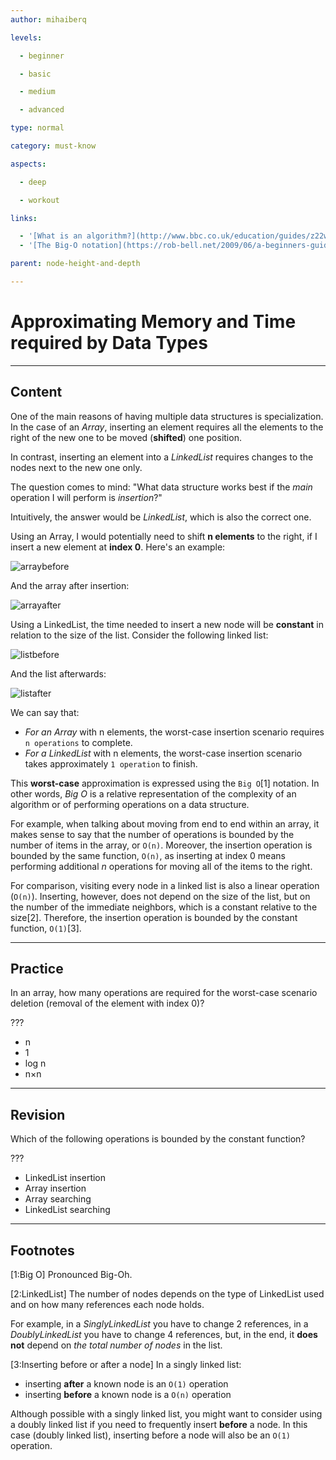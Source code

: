 ```yaml
---
author: mihaiberq

levels:

  - beginner

  - basic

  - medium

  - advanced

type: normal

category: must-know

aspects:

  - deep

  - workout

links:

  - '[What is an algorithm?](http://www.bbc.co.uk/education/guides/z22wwmn/revision){website}'
  - '[The Big-O notation](https://rob-bell.net/2009/06/a-beginners-guide-to-big-o-notation/){website}'

parent: node-height-and-depth

---
```


# Approximating Memory and Time required by Data Types

---
## Content

One of the main reasons of having multiple data structures is specialization. In the case of an *Array*, inserting an element requires all the elements to the right of the new one to be moved (**shifted**) one position.

In contrast, inserting an element into a *LinkedList* requires changes to the nodes next to the new one only.

The question comes to mind: "What data structure works best if the *main* operation I will perform is *insertion*?"

Intuitively, the answer would be *LinkedList*, which is also the correct one.

Using an Array, I would potentially need to shift **n elements** to the right, if I insert a new element at **index 0**. Here's an example:

![arraybefore](https://img.enkipro.com/596895e6c9b41d0a3f0eb0e70cbd0712.png)

And the array after insertion:

![arrayafter](https://img.enkipro.com/2845b78c237f536c9c7cec6c4f9a9258.png)

Using a LinkedList, the time needed to insert a new node will be **constant** in relation to the size of the list. Consider the following linked list:

![listbefore](https://img.enkipro.com/fa292ba308e7aad8197d6c713d5b6989.png)

And the list afterwards:

![listafter](https://img.enkipro.com/f4cf672223e172a8490dbb79e514ee7d.png)

We can say that:
- *For an Array* with n elements, the worst-case insertion scenario requires `n operations` to complete.
- *For a LinkedList* with n elements, the worst-case insertion scenario takes approximately `1 operation` to finish.

This **worst-case** approximation is expressed using the `Big O`[1] notation. In other words, *Big O* is a relative representation of the complexity of an algorithm or of performing operations on a data structure.

For example, when talking about moving from end to end within an array, it makes sense to say that the number of operations is bounded by the number of items in the array, or `O(n)`. Moreover, the insertion operation is bounded by the same function, `O(n)`, as inserting at index 0 means performing additional *n* operations for moving all of the items to the right.

For comparison, visiting every node in a linked list is also a linear operation (`O(n)`). Inserting, however, does not depend on the size of the list, but on the number of the immediate neighbors, which is a constant relative to the size[2]. Therefore, the insertion operation is bounded by the constant function, `O(1)`[3].

---
## Practice

In an array, how many operations are required for the worst-case scenario deletion (removal of the element with index 0)?

???

* n
* 1
* log n
* n×n

---
## Revision

Which of the following operations is bounded by the constant function?

???

* LinkedList insertion
* Array insertion
* Array searching
* LinkedList searching

---
## Footnotes
[1:Big O]
Pronounced Big-Oh.

[2:LinkedList]
The number of nodes depends on the type of LinkedList used and on how many references each node holds.

For example, in a *SinglyLinkedList* you have to change 2 references, in a *DoublyLinkedList* you have to change 4 references, but, in the end, it **does not** depend on *the total number of nodes* in the list.

[3:Inserting before or after a node]
In a singly linked list:
- inserting **after** a known node is an `O(1)` operation
- inserting **before** a known node is a `O(n)` operation

Although possible with a singly linked list, you might want to consider using a doubly linked list if you need to frequently insert **before** a node. In this case (doubly linked list), inserting before a node will also be an `O(1)` operation.
